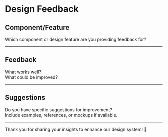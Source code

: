 # Design Feedback  

## Component/Feature  

Which component or design feature are you providing feedback for?  

---

## Feedback  

What works well?  
What could be improved?  

---

## Suggestions  

Do you have specific suggestions for improvement?  
Include examples, references, or mockups if available.  

---

Thank you for sharing your insights to enhance our design system! 🎨  
